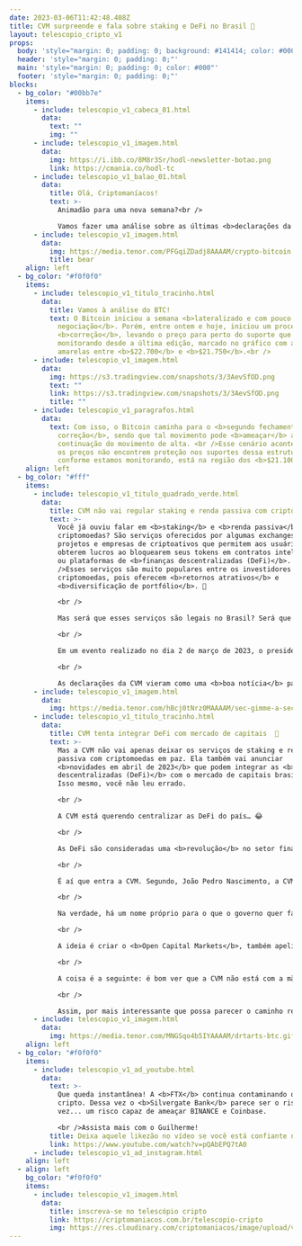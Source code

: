 ```yaml
---
date: 2023-03-06T11:42:48.408Z
title: CVM surpreende e fala sobre staking e DeFi no Brasil 🚀
layout: telescopio_cripto_v1
props:
  body: 'style="margin: 0; padding: 0; background: #141414; color: #000"'
  header: 'style="margin: 0; padding: 0;"'
  main: 'style="margin: 0; padding: 0; color: #000"'
  footer: 'style="margin: 0; padding: 0;"'
blocks:
  - bg_color: "#00bb7e"
    items:
      - include: telescopio_v1_cabeca_01.html
        data:
          text: ""
          img: ""
      - include: telescopio_v1_imagem.html
        data:
          img: https://i.ibb.co/8M8r3Sr/hodl-newsletter-botao.png
          link: https://cmania.co/hodl-tc
      - include: telescopio_v1_balao_01.html
        data:
          title: Olá, Criptomaníacos!
          text: >-
            Animadão para uma nova semana?<br /> 

            Vamos fazer uma análise sobre as últimas <b>declarações da CVM em relação às criptomoedas</b>? <br/> Bora!
      - include: telescopio_v1_imagem.html
        data:
          img: https://media.tenor.com/PFGqiZDadj8AAAAM/crypto-bitcoin.gif
          title: bear
    align: left
  - bg_color: "#f0f0f0"
    items:
      - include: telescopio_v1_titulo_tracinho.html
        data:
          title: Vamos à análise do BTC!
          text: O Bitcoin iniciou a semana <b>lateralizado e com pouco volume de
            negociação</b>. Porém, entre ontem e hoje, iniciou um processo de
            <b>correção</b>, levando o preço para perto do suporte que estávamos
            monitorando desde a última edição, marcado no gráfico com as linhas
            amarelas entre <b>$22.700</b> e <b>$21.750</b>.<br />
      - include: telescopio_v1_imagem.html
        data:
          img: https://s3.tradingview.com/snapshots/3/3AevSfOD.png
          text: ""
          link: https://s3.tradingview.com/snapshots/3/3AevSfOD.png
          title: ""
      - include: telescopio_v1_paragrafos.html
        data:
          text: Com isso, o Bitcoin caminha para o <b>segundo fechamento semanal em
            correção</b>, sendo que tal movimento pode <b>ameaçar</b> a
            continuação do movimento de alta. <br />Esse cenário acontecerá caso
            os preços não encontrem proteção nos suportes dessa estrutura que,
            conforme estamos monitorando, está na região dos <b>$21.100</b>.
    align: left
  - bg_color: "#fff"
    items:
      - include: telescopio_v1_titulo_quadrado_verde.html
        data:
          title: CVM não vai regular staking e renda passiva com criptomoedas 💰
          text: >-
            Você já ouviu falar em <b>staking</b> e <b>renda passiva</b> com
            criptomoedas? São serviços oferecidos por algumas exchanges,
            projetos e empresas de criptoativos que permitem aos usuários
            obterem lucros ao bloquearem seus tokens em contratos inteligentes
            ou plataformas de <b>finanças descentralizadas (DeFi)</b>. <br
            />Esses serviços são muito populares entre os investidores de
            criptomoedas, pois oferecem <b>retornos atrativos</b> e
            <b>diversificação de portfólio</b>. 🤑

            <br />

            Mas será que esses serviços são legais no Brasil? Será que a <b>Comissão de Valores Mobiliários (CVM)</b>, o órgão responsável por regular o mercado de capitais no país, tem alguma posição sobre eles? <br />A resposta é sim, e ela pode surpreender você. 😮

            <br />

            Em um evento realizado no dia 2 de março de 2023, o presidente da CVM, João Pedro Nascimento, afirmou que a autarquia <b>não pretende regular</b> serviços de staking ou renda passiva com criptomoedas oferecidos por exchanges e empresas de criptoativos no Brasil.<br /> O foco no momento é fiscalizar os ativos que <b>se enquadram na definição de valores mobiliários</b>, e deixar para um momento posterior a discussão de assuntos como staking. 🙌

            <br />

            As declarações da CVM vieram como uma <b>boa notícia</b> para os investidores e a comunidade de criptomoedas, pois mostraram que a CVM está <b>aberta à inovação</b> e ao desenvolvimento do mercado de criptoativos no Brasil. <br />Além disso, ela contrasta com a postura mais restritiva adotada pela <b>Securities and Exchange Commission (SEC)</b>, o órgão regulador do mercado de capitais nos Estados Unidos, que recentemente iniciou uma série de <b>ações contra</b> serviços de staking e renda passiva com criptomoedas no país. 😕
      - include: telescopio_v1_imagem.html
        data:
          img: https://media.tenor.com/hBcj0tNrz0MAAAAM/sec-gimme-a-sec.gif
      - include: telescopio_v1_titulo_tracinho.html
        data:
          title: CVM tenta integrar DeFi com mercado de capitais  🤝
          text: >-
            Mas a CVM não vai apenas deixar os serviços de staking e renda
            passiva com criptomoedas em paz. Ela também vai anunciar
            <b>novidades em abril de 2023</b> que podem integrar as <b>finanças
            descentralizadas (DeFi)</b> com o mercado de capitais brasileiro.
            Isso mesmo, você não leu errado. 

            <br />

            A CVM está querendo centralizar as DeFi do país… 😂

            <br />

            As DeFi são consideradas uma <b>revolução</b> no setor financeiro, pois oferecem maior <b>transparência, eficiência, inclusão e autonomia</b> aos usuários. No entanto, as DeFi também enfrentam desafios, como os riscos de segurança. 😬

            <br />

            É aí que entra a CVM. Segundo, João Pedro Nascimento, a CVM está estudando formas de <b>integrar as DeFi com o mercado de capitais brasileiro</b>, de forma a aproveitar as vantagens das plataformas descentralizadas, mas também garantir a <b>proteção dos investidores, a estabilidade do sistema financeiro e o cumprimento das normas legais</b>. 🛡️

            <br />

            Na verdade, há um nome próprio para o que o governo quer fazer, que é criar <b>CeDeFis</b>.  Este é o nome do serviço de DeFi dentro de ambientes altamente regulados ou privados, o que o torna centralizado.

            <br />

            A ideia é criar o <b>Open Capital Markets</b>, também apelidado de <b>“Pix do mercado de capitais"</b>, que possibilitará a transferência de ativos de renda fixa entre instituições. Assim, haverá uma maior portabilidade de investimentos, gerando mais autonomia para os usuários do mercado.

            <br />

            A coisa é a seguinte: é bom ver que a CVM não está com a mão cheia de pedras para jogar no mercado, da forma que o governo americano está fazendo. <br />Mas é aquilo… <b>governos mudam de ideia rapidamente</b> e sempre farão o que for preciso para manter o <b>poder</b> e o <b>controle</b> em suas mãos.

            <br />

            Assim, por mais interessante que possa parecer o caminho regulatório brasileiro e as inovações do país, lembre-se que o único caminho para uma <b>verdadeira liberdade financeira é descentralizado</b> como o Bitcoin , concorda? ❤️
      - include: telescopio_v1_imagem.html
        data:
          img: https://media.tenor.com/MNGSqo4b5IYAAAAM/drtarts-btc.gif
    align: left
  - bg_color: "#f0f0f0"
    items:
      - include: telescopio_v1_ad_youtube.html
        data:
          text: >-
            Que queda instantânea! A <b>FTX</b> continua contaminando o setor
            cripto. Dessa vez o <b>Silvergate Bank</b> parece ser o risco da
            vez... um risco capaz de ameaçar BINANCE e Coinbase. 

            <br />Assista mais com o Guilherme!
          title: Deixa aquele likezão no vídeo se você está confiante no BTC!
          link: https://www.youtube.com/watch?v=pQAbEPQ7tA0
      - include: telescopio_v1_ad_instagram.html
    align: left
  - align: left
    bg_color: "#f0f0f0"
    items:
      - include: telescopio_v1_imagem.html
        data:
          title: inscreva-se no telescópio cripto
          link: https://criptomaniacos.com.br/telescopio-cripto
          img: https://res.cloudinary.com/criptomaniacos/image/upload/v1662133224/telescopio/inscreva-se-telescopio.png
---
```

